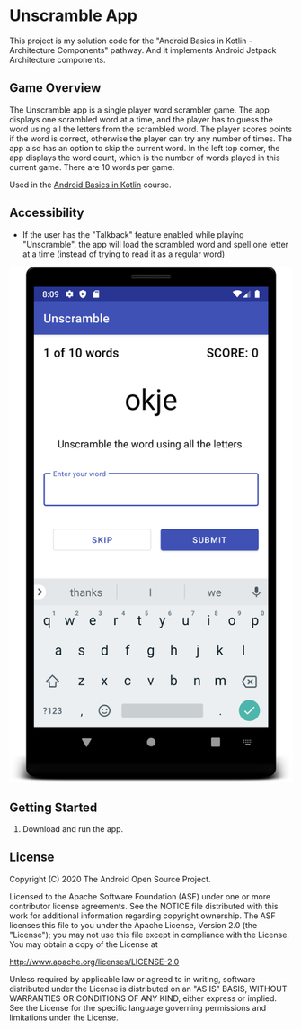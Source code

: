 Unscramble App
===================================

This project is my solution code for the "Android Basics in Kotlin - Architecture Components" 
pathway. And it implements Android Jetpack Architecture components.

Game Overview
-------------

The Unscramble app is a single player word scrambler game. The app displays one scrambled word at 
a time, and the player has to guess the word using all the letters from the scrambled word. The 
player scores points if the word is correct, otherwise the player can try any number of times. The 
app also has an option to skip the current word. In the left top corner, the app displays the 
word count, which is the number of words played in this current game. There are 10 words per game.

Used in the [Android Basics in Kotlin](https://developer.android.com/courses/pathways/android-basics-kotlin-unit-3-pathway-3) course.


Accessibility 
-------------

* If the user has the "Talkback" feature enabled while playing "Unscramble", the app will load 
  the scrambled word and spell one letter at a time (instead of trying to read it as a regular word)
  
![Screenshots](/images/Unscramble_Screen_0.png)

Getting Started
---------------

1. Download and run the app.

License
-------

Copyright (C) 2020 The Android Open Source Project.

Licensed to the Apache Software Foundation (ASF) under one or more contributor
license agreements.  See the NOTICE file distributed with this work for
additional information regarding copyright ownership.  The ASF licenses this
file to you under the Apache License, Version 2.0 (the "License"); you may not
use this file except in compliance with the License.  You may obtain a copy of
the License at

  http://www.apache.org/licenses/LICENSE-2.0

Unless required by applicable law or agreed to in writing, software
distributed under the License is distributed on an "AS IS" BASIS, WITHOUT
WARRANTIES OR CONDITIONS OF ANY KIND, either express or implied.  See the
License for the specific language governing permissions and limitations under
the License.


